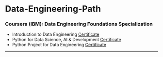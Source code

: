 <h1> Data-Engineering-Path </h1>

### Coursera (IBM): Data Engineering Foundations Specialization
 
- Introduction to Data Engineering <a href="https://www.coursera.org/account/accomplishments/verify/KYRCXFJDUL7P"> Certificate <a/> 
- Python for Data Science, AI & Development <a href="https://www.coursera.org/account/accomplishments/verify/9GQYHABKGWQU"> Certificate <a/> 
- Python Project for Data Engineering <a href="https://www.coursera.org/account/accomplishments/verify/2A8X7YHUFEES"> Certificate <a/> 

<hr>

